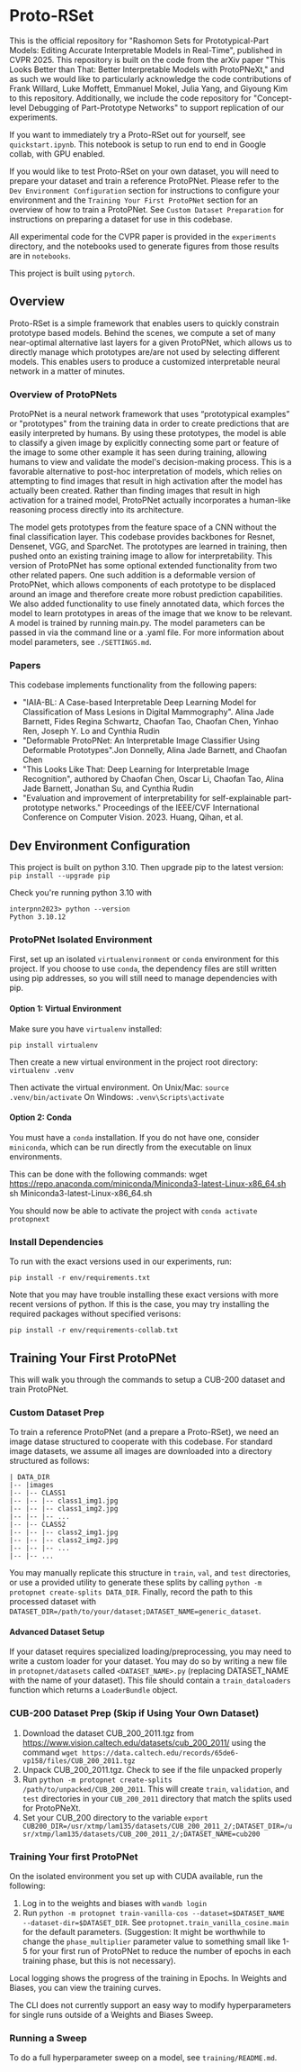 # Proto-RSet

This is the official repository for "Rashomon Sets for Prototypical-Part Models: Editing Accurate Interpretable Models in Real-Time", published in CVPR 2025. This repository is built on the code from the arXiv paper "This Looks Better than That: Better Interpretable Models with ProtoPNeXt," and as such we would like to particularly acknowledge the code contributions of Frank Willard, Luke Moffett, Emmanuel Mokel, Julia Yang, and Giyoung Kim to this repository. Additionally, we include the code repository for "Concept-level Debugging of Part-Prototype Networks" to support replication of our experiments.

If you want to immediately try a Proto-RSet out for yourself, see `quickstart.ipynb`. This notebook is setup to run end to end in Google collab, with GPU enabled.

If you would like to test Proto-RSet on your own dataset, you will need to prepare your dataset and train a reference ProtoPNet. Please refer to the `Dev Environment Configuration` section for instructions to configure your environment and the `Training Your First ProtoPNet` section for an overview of how to train a ProtoPNet. See `Custom Dataset Preparation` for instructions on preparing a dataset for use in this codebase.

All experimental code for the CVPR paper is provided in the `experiments` directory, and the notebooks used to generate figures from those results are in `notebooks`.

This project is built using `pytorch`.

## Overview

Proto-RSet is a simple framework that enables users to quickly constrain prototype based models. Behind the scenes, we compute a set of many near-optimal alternative last layers for a given ProtoPNet, which allows us to directly manage which prototypes are/are not used by selecting different models. This enables users to produce a customized interpretable neural network in a matter of minutes. 

### Overview of ProtoPNets

ProtoPNet is a neural network framework that uses “prototypical examples” or "prototypes" from the training data in order to create predictions that are easily interpreted by humans. By using these prototypes, the model is able to classify a given image by explicitly connecting some part or feature of the image to some other example it has seen during training, allowing humans to view and validate the model's decision-making process. This is a favorable alternative to post-hoc interpretation of models, which relies on attempting to find images that result in high activation after the model has actually been created. Rather than finding images that result in high activation for a trained model, ProtoPNet actually incorporates a human-like reasoning process directly into its architecture.

The model gets prototypes from the feature space of a CNN without the final classification layer. This codebase provides backbones for Resnet, Densenet, VGG, and SparcNet. The prototypes are learned in training, then pushed onto an existing training image to allow for interpretability. This version of ProtoPNet has some optional extended functionality from two other related papers. One such addition is a deformable version of ProtoPNet, which allows components of each prototype to be displaced around an image and therefore create more robust prediction capabilities. We also added functionality to use finely annotated data, which forces the model to learn prototypes in areas of the image that we know to be relevant. A model is trained by running main.py. The model parameters can be passed in via the command line or a .yaml file. For more information about model parameters, see `./SETTINGS.md`.

### Papers

This codebase implements functionality from the following papers:
- "IAIA-BL: A Case-based Interpretable Deep Learning Model for Classification of Mass Lesions in Digital Mammography". Alina Jade Barnett, Fides Regina Schwartz, Chaofan Tao, Chaofan Chen, Yinhao Ren, Joseph Y. Lo and Cynthia Rudin
- "Deformable ProtoPNet: An Interpretable Image Classifier Using Deformable Prototypes".Jon Donnelly, Alina Jade Barnett, and Chaofan Chen
- "This Looks Like That: Deep Learning for Interpretable Image Recognition", authored by Chaofan Chen, Oscar Li, Chaofan Tao, Alina Jade Barnett, Jonathan Su, and Cynthia Rudin
- "Evaluation and improvement of interpretability for self-explainable part-prototype networks." Proceedings of the IEEE/CVF International Conference on Computer Vision. 2023. Huang, Qihan, et al.

## Dev Environment Configuration

This project is built on python 3.10.
Then upgrade pip to the latest version:
```pip install --upgrade pip```

Check you're running python 3.10 with

```
interpnn2023> python --version
Python 3.10.12
```

### ProtoPNet Isolated Environment

First, set up an isolated `virtualenvironment` or `conda` environment for this project.
If you choose to use `conda`, the dependency files are still written using pip addresses,
so you will still need to manage dependencies with pip.

#### Option 1: Virtual Environment

Make sure you have `virtualenv` installed:

```
pip install virtualenv
```

Then create a new virtual environment in the project root directory:
```virtualenv .venv```

Then activate the virtual environment.
On Unix/Mac:
```source .venv/bin/activate```
On Windows:
```.venv\Scripts\activate```

#### Option 2: Conda

You must have a `conda` installation.
If you do not have one, consider `miniconda`, which can be run directly from the executable on linux environments.

This can be done with the following commands:
wget https://repo.anaconda.com/miniconda/Miniconda3-latest-Linux-x86_64.sh
sh Miniconda3-latest-Linux-x86_64.sh

You should now be able to activate the project with `conda activate protopnext`

### Install Dependencies

To run with the exact versions used in our experiments, run:

```{sh}
pip install -r env/requirements.txt
```

Note that you may have trouble installing these exact versions with more recent versions of python.
If this is the case, you may try installing the required packages without specified verisons:

```{sh}
pip install -r env/requirements-collab.txt
```

## Training Your First ProtoPNet

This will walk you through the commands to setup a CUB-200 dataset and train ProtoPNet.

### Custom Dataset Prep

To train a reference ProtoPNet (and a prepare a Proto-RSet), we need an image datase structured to cooperate with this codebase. For standard image datasets, we assume all images are downloaded into a directory structured as follows:

```
| DATA_DIR
|-- |images
|-- |-- CLASS1
|-- |-- |-- class1_img1.jpg
|-- |-- |-- class1_img2.jpg
|-- |-- |-- ...
|-- |-- CLASS2
|-- |-- |-- class2_img1.jpg
|-- |-- |-- class2_img2.jpg
|-- |-- |-- ...
|-- |-- ...
```

You may manually replicate this structure in `train`, `val`, and `test` directories, or use a provided utility to generate these splits by calling `python -m protopnet create-splits DATA_DIR`. Finally, record the path to this processed dataset with `DATASET_DIR=/path/to/your/dataset;DATASET_NAME=generic_dataset`.

#### Advanced Dataset Setup

If your dataset requires specialized loading/preprocessing, you may need to write a custom loader for your dataset. You may do so by writing a new file in `protopnet/datasets` called `<DATASET_NAME>.py` (replacing DATASET_NAME with the name of your dataset). This file should contain a `train_dataloaders` function which returns a `LoaderBundle` object. 

### CUB-200 Dataset Prep (Skip if Using Your Own Dataset)

1. Download the dataset CUB_200_2011.tgz from https://www.vision.caltech.edu/datasets/cub_200_2011/ using the command `wget https://data.caltech.edu/records/65de6-vp158/files/CUB_200_2011.tgz`
2. Unpack CUB_200_2011.tgz. 
Check to see if the file unpacked properly
3. Run `python -m protopnet create-splits /path/to/unpacked/CUB_200_2011`. This will create `train`, `validation`, and `test` directories in your `CUB_200_2011` directory that match the splits used for ProtoPNeXt.
4. Set your CUB_200 directory to the variable `export CUB200_DIR=/usr/xtmp/lam135/datasets/CUB_200_2011_2/;DATASET_DIR=/usr/xtmp/lam135/datasets/CUB_200_2011_2/;DATASET_NAME=cub200`

### Training Your first ProtoPNet

On the isolated environment you set up with CUDA available, run the following:

1. Log in to the weights and biases with `wandb login`
2. Run `python -m protopnet train-vanilla-cos --dataset=$DATASET_NAME --dataset-dir=$DATASET_DIR`. See `protopnet.train_vanilla_cosine.main` for the default parameters. (Suggestion: It might be worthwhile to change the `phase_multiplier` parameter value to something small like 1-5 for your first run of ProtoPNet to reduce the number of epochs in each training phase, but this is not necessary).

Local logging shows the progress of the training in Epochs.
In Weights and Biases, you can view the training curves.

The CLI does not currently support an easy way to modify hyperparameters for single runs outside of a Weights and Biases Sweep.

### Running a Sweep

To do a full hyperparameter sweep on a model, see `training/README.md`.